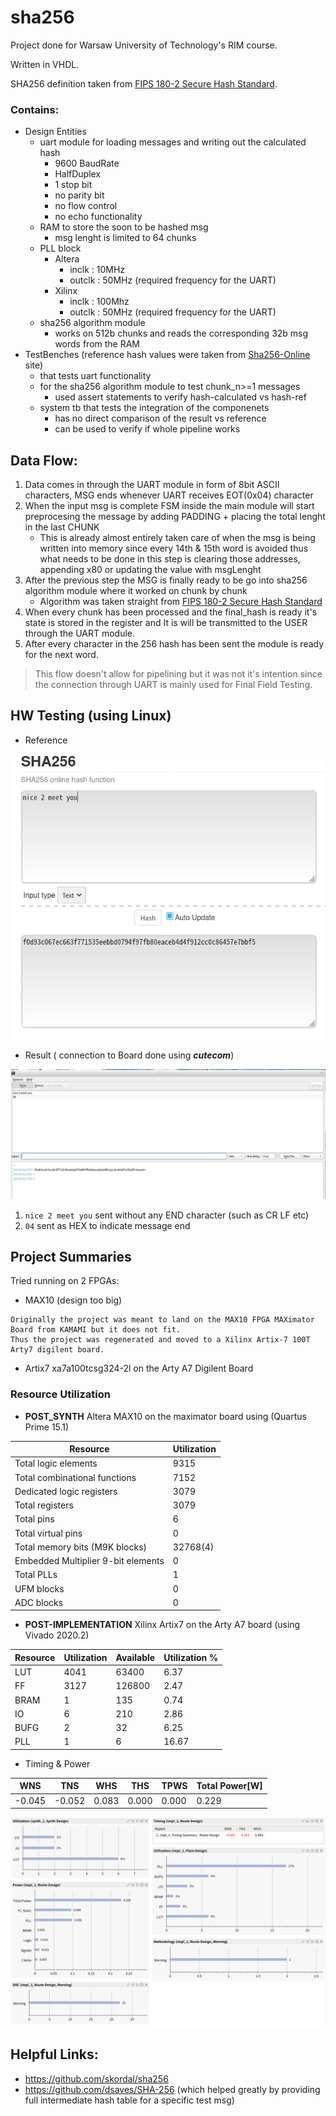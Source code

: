 # sha256
Project done for Warsaw University of Technology's RIM course.

Written in VHDL.

SHA256 definition taken from [FIPS 180-2 Secure Hash Standard](https://csrc.nist.gov/csrc/media/publications/fips/180/2/archive/2002-08-01/documents/fips180-2.pdf).

### Contains:
- Design Entities
  - uart module for loading messages and writing out the calculated hash
    - 9600 BaudRate
    - HalfDuplex
    - 1 stop bit
    - no parity bit
    - no flow control
    - no echo functionality
  - RAM to store the soon to be hashed msg
    - msg lenght is limited to 64 chunks
  - PLL block 
    - Altera
      - inclk  : 10MHz 
      - outclk : 50MHz (required frequency for the UART)
    - Xilinx 
      - inclk  : 100Mhz
      - outclk : 50MHz (required frequency for the UART)
  - sha256 algorithm module
    - works on 512b chunks and reads the corresponding 32b msg words from the RAM
- TestBenches (reference hash values were taken from [Sha256-Online](https://emn178.github.io/online-tools/sha256.html) site)
  - that tests uart functionality
  - for the sha256 algorithm module to test chunk_n>=1 messages  
    - used assert  statements to verify hash-calculated vs hash-ref
  - system tb that tests the integration of the componenets
    - has no direct comparison of the result vs reference
    - can be used to verify if whole pipeline works
  
## Data Flow:

1. Data comes in through the UART module in form of 8bit ASCII characters, MSG ends whenever UART receives EOT(0x04) character
2. When the input msg is complete FSM inside the main module will start preprocesing the message by adding PADDING + placing the total lenght in the last CHUNK
   - This is already almost entirely taken care of when the msg is being written into memory since every 14th & 15th word is avoided thus what needs to be done in this step is clearing those addresses, appending x80 or updating the value with msgLenght
3. After the previous step the MSG is finally ready to be go into sha256 algorithm module where it worked on chunk by chunk
   - Algorithm was taken straight from [FIPS 180-2 Secure Hash Standard](https://csrc.nist.gov/csrc/media/publications/fips/180/2/archive/2002-08-01/documents/fips180-2.pdf)
4. When every chunk has been processed and the final_hash is ready it's state is stored in the register and It is will be transmitted to the USER through the UART module.
5. After every character in the 256 hash has been sent the module is ready for the next word.

> This flow doesn't allow for pipelining but it was not it's intention since the connection through UART is mainly used for Final Field Testing.


## HW Testing (using Linux)
- Reference

![alt text](https://github.com/AdDraw/sha256/blob/main/media/sha256Online_ref.png)

- Result ( connection to Board done using ***cutecom***)

![alt text](https://github.com/AdDraw/sha256/blob/main/media/cutecom_uart_working_example.png)

1. `nice 2 meet you` sent without any END character (such as CR LF etc)
2. `04` sent as HEX to indicate message end

## Project Summaries

Tried running on 2 FPGAs:
- MAX10 (design too big)
```
Originally the project was meant to land on the MAX10 FPGA MAXimator Board from KAMAMI but it does not fit.
Thus the project was regenerated and moved to a Xilinx Artix-7 100T Arty7 digilent board.
```
- Artix7 xa7a100tcsg324-2l on the Arty A7 Digilent Board

### Resource Utilization

- **POST_SYNTH** Altera MAX10 on the maximator board using (Quartus Prime 15.1)


| Resource  |  Utilization |
| --- | --- |
| Total logic elements | 9315 |
| Total combinational functions | 7152 |
| Dedicated logic registers | 3079 |
| Total registers | 3079 |
| Total pins | 6 |
| Total virtual pins | 0 |
| Total memory bits (M9K blocks) | 32768(4) |
| Embedded Multiplier 9-bit elements | 0 |
| Total PLLs | 1 |
| UFM blocks | 0 |
| ADC blocks | 0 |

- **POST-IMPLEMENTATION** Xilinx Artix7 on the Arty A7 board (using Vivado 2020.2)

| Resource | Utilization | Available | Utilization % |
| --- | --- | --- | --- |
| LUT | 4041| 63400 | 6.37 |
| FF  | 3127 | 126800 | 2.47 |
| BRAM | 1 | 135 | 0.74 |
| IO | 6 | 210 | 2.86 |
| BUFG | 2 | 32 | 6.25 |
| PLL | 1 | 6 | 16.67 |

  - Timing & Power

| WNS | TNS | WHS | THS | TPWS | Total Power[W]|
| --- | --- | --- | --- | --- | --- |
| -0.045 | -0.052 | 0.083 | 0.000 | 0.000 | 0.229 |

![alt text](https://github.com/AdDraw/sha256/blob/main/media/Xilinx_Dashboard.png)


## Helpful Links:
- https://github.com/skordal/sha256
- https://github.com/dsaves/SHA-256 (which helped greatly by providing full intermediate hash table for a specific test msg)
